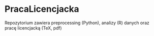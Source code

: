# PracaLicencjacka
Repozytorium zawiera preprocessing (Python), analizy (R) danych oraz pracę licencjacką (TeX, pdf)
